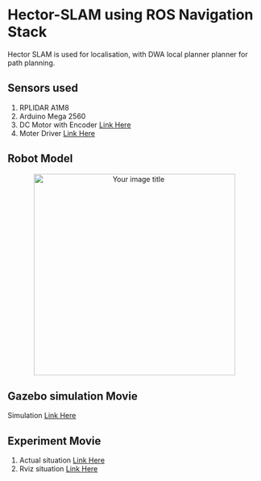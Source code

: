 # Hector-SLAM using ROS Navigation Stack
Hector SLAM is used for localisation, with DWA local planner planner for path planning.
## Sensors used
1. RPLIDAR A1M8
2. Arduino Mega 2560
3. DC Motor with Encoder [Link Here](https://osoyoo.store/products/dc-motor-robotic-car-speed-encoder-9v-for-arduino-raspberry-pi-platform-diy?variant=31930889830511)
4. Moter Driver [Link Here](https://osoyoo.store/collections/arduino-robot-car-v2-0/products/osoyoo-model-x-motor-driver-module-for-arduino-v2-0-robot-carmodel-2018000800?variant=31648878755951)

## Robot Model
<div align="center">
<img src="https://user-images.githubusercontent.com/52307432/108243883-ec161980-7191-11eb-8bca-106ccb291834.jpg" alt="Your image title"  width="400">
</div>

## Gazebo simulation Movie

Simulation [Link Here](https://user-images.githubusercontent.com/52307432/108248440-3221ac00-7197-11eb-89a6-85a4acc00491.mp4)

## Experiment Movie

1. Actual situation [Link Here](https://user-images.githubusercontent.com/52307432/108245357-87f45500-7193-11eb-86a6-40e8a15917b9.mp4
)
2. Rviz situation [Link Here](https://user-images.githubusercontent.com/52307432/108245790-0d780500-7194-11eb-8ba5-cb0e6e3e41f9.mp4
)

